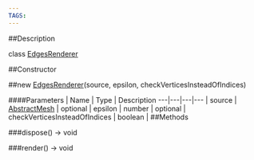 ```yaml
---
TAGS:
---
```


##Description

class [EdgesRenderer](/classes/2.2/EdgesRenderer)



##Constructor

##new [EdgesRenderer](/classes/2.2/EdgesRenderer)(source, epsilon, checkVerticesInsteadOfIndices)



####Parameters
 | Name | Type | Description
---|---|---|---
 | source | [AbstractMesh](/classes/2.2/AbstractMesh) | 
optional | epsilon | number | 
optional | checkVerticesInsteadOfIndices | boolean | 
##Methods

###dispose() &rarr; void


###render() &rarr; void


